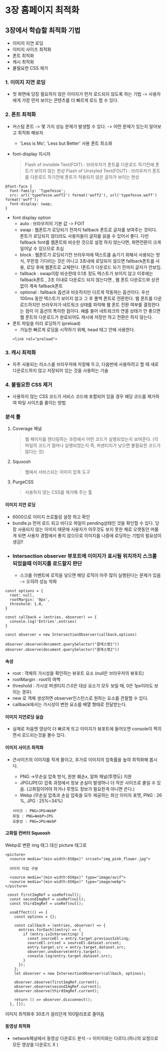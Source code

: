 # 3장 홈페이지 최적화

## 3장에서 학습할 최적화 기법

- 이미지 지연 로딩
- 이미지 사이즈 최적화
- 폰트 최적화
- 캐시 최적화
- 불필요한 CSS 제거

### 1. 이미지 지연 로딩

- 첫 화면에 당장 필요하지 않은 이미지가 먼저 로드되지 않도록 하는 기법 -> 사용자에게 가장 먼저 보이는 콘텐츠를 더 빠르게 로드 할 수 있다.

### 2. 폰트 최적화

- 커스텀 폰트 -> 몇 가지 성능 문제가 발생할 수 있다. -> 어떤 문제가 있는지 알아보고 최적화 해보자

  - 'Less is Mo', 'Less but Better' 사용 폰트 최소화

- font-display 지시자
  > Flash of invisible Text(FOIT) : 브라우저가 폰트를 다운로드 하기전에 폰트가 보이지 않는 현상
  > Flash of Unstyled Text(FOUT) : 브라우저가 폰트를 다운로드 하기전에 폰트가 적용되지 않은 글자가 보이는 현상

```
@font-face {
  font-family: 'Typefesse';
  src: url('typefesse.woff2') format('woff2'), url('typefesse.woff') format('woff');
  font-display: swap;
}
```

- font display option
  - auto : 브라우저의 기본 값 -> FOIT
  - swap : 웹폰트가 로딩되기 전까지 fallback 폰트로 글자를 보여주는 것이다. 폰트가 로딩되지 않더라도 사용자들이 글자를 읽을 수 있어서 좋다. 다만 fallback font를 웹폰트와 비슷한 것으로 설정 하지 않는다면, 화면전환이 크게 일어날 수 있으므로 조심
  - block : 웹폰트가 로딩되기전 브라우저에 텍스트를 숨기기 위해서 사용되는 방식, 무한정 기다리는 것은 아니고 3초내에 로딩되지 않으면 fallback폰트를 사용, 로딩 후에 웹폰트로 교체한다. !폰트가 다운로드 되기 전까지 글자가 안보임.
  - fallback : swap이랑 비슷한데 0.1초 정도 텍스트가 보이지 않고 이후에는 fallback폰트 , 3초 이내로 다운로드 되지 않는다면 , 웹 폰트 다운로드와 상관없이 계속 fallback폰트
  - optional : fallback 옵션과 비슷하지만 다르게 작동하는 옵션이다. 우선 100ms 동안 텍스트가 보이지 않고 그 후 폴백 폰트로 전환한다. 웹 폰트를 다운로드하지만 브라우저가 네트워크 상태를 파악해 웹 폰트 전환 여부를 결정한다는 점이 이 옵션의 특이한 점이다. 예를 들어 네트워크의 연결 상태가 안 좋으면 웹 폰트의 다운로드가 완료되어도 캐시에 저장만 하고 전환은 하지 않는다.
- 폰트 파일을 미리 로딩하기 (preload)
  - 가능한 빠르게 로딩을 시작하기 위해, head 태그 안에 사용한다.
  ```
  <link rel="preload">
  ```

### 3. 캐시 최적화

- 자주 사용되는 리소스를 브라우저에 저장해 두고, 다음번에 사용하려고 할 때 새로 다운로드하지 않고 저장되어 있는 것을 사용하는 기술

### 4. 불필요한 CSS 제거

- 사용하지 않는 CSS 코드가 서비스 코드에 포함되어 있을 경우 해당 코드를 제거하여 파일 사이즈를 줄이는 방법

### 분석 툴

1. Coverage 패널
   > 웹 페이지를 렌더링하는 과정에서 어떤 코드가 실행되었는지 보여준다. (각 파일의 코드가 얼마나 실행되었는지 즉, 퍼센티지가 낮으면 불필요한 코드가 많다는 것)
2. Squoosh
   > 웹에서 서비스되는 이미지 압축 도구
3. PurgeCSS
   > 사용하지 않는 CSS를 제거해 주는 툴

#### 이미지 지연 로딩

- 6000으로 이미지 쓰로틀링 설정 하고 확인
- bundle.js 먼저 로드 되고 비디오 파일이 pending상태인 것을 확인할 수 있다.
  당장 사용되지 않는 이미지 때문에 사용자가 아무것도 보지 못한 채로 오랫동안 머물게 되면 사용자 경험에서 좋지 않으므로 이미지를 나중에 로딩하는 기법의 필요성이 생김!!
- ### Intersection observer 뷰포트에 이미지가 표시될 위치까지 스크롤 되었을때 이미지를 로드할지 판단
  - 스크롤 이벤트에 로직을 넣으면 해당 로직이 아주 많이 실행된다는 문제가 있음 -> 오히려 성능 악화

```
const options = {
  root: null,
  rootMargin: '0px',
  threshold: 1.0,
}

const callback = (entries, observer) => {
  console.log('Entries',entries)
}

const observer = new IntersectionObserver(callback,options)

observer.observe(document.querySelector("클래스명1"))
observer.observe(document.querySelector("클래스명2"))
```

#### 속성

- root : 객체의 가시성을 확인하는 뷰포트 요소 (null은 브라우저의 뷰포트)
- rootMargin : root의 여백
- threshold : 가시성 퍼센티지 (1.0은 대상 요소가 모두 보일 때, 0은 1px이라도 보이는 경우)
- new 로 객체 생성하면 observer인스턴스로 원하는 요소를 관찰할 수 있다.
- callback에서는 가시성이 변한 요소를 배열 형태로 전달받는다.

#### 이미지 지연로딩 실습

- 실제로 처음엔 영상이 더 빠르게 뜨고 이미지가 뷰포트에 들어오면 console이 찍히면서 로드되는것을 볼수 있다.

#### 이미지 사이즈 최적화

- 큰사이즈의 이미지를 작게 줄이고, 추가로 이미지의 압축률을 높여 최적화해 봅시다.

  - PNG ->무손실 압축 방식, 원본 훼손x, 알파 채널(투명도) 지원
  - JPG(JPEG) 압축 과정에서 정보 손실이 발생하나 더 작은 사이즈로 줄일 수 있음. (고화질이어야 하거나 투명도 정보가 필요한게 아니면 쓴다.)
  - Webp (무손실 압축과 손실 압축을 모두 제공하는 최신 이미지 포맷, PNG : 26 %, JPG : 25%~34%)

  ```
  사이즈 : PNG>JPG>WebP
  화질 : PNG=WebP>JPG
  호환성 : PNG=JPG>WebP
  ```

#### 고화질 컨버터 Squoosh

Webp로 변환
img 태그 대신 picture 태그로

```
<picture>
  <source media="(min-width:650px)" srcset="img_pink_flower.jpg">

  이미지 타입 구분

  <source media="(min-width:650px)" type="image/avif">
  <source media="(min-width:650px)" type="image/webp">
</picture>
```

```
 const firstImgRef = useRef(null);
  const secondImgRef = useRef(null);
  const thirdImgRef = useRef(null);

  useEffect(() => {
    const optinos = {};

    const callback = (entries, observer) => {
      entries.forEach((entry) => {
        if (entry.isIntersecting) {
          const sourceEl = entry.target.previousSibling;
          sourceEl.srcset = sourceEl.dataset.srcset;
          entry.target.src = entry.target.dataset.src;
          observer.unobserve(entry.target);
          console.log(entry.target.dataset.src);
        }
      });
    };
    let observer = new IntersectionObserver(callback, optinos);

    observer.observe(firstImgRef.current);
    observer.observe(secondImgRef.current);
    observer.observe(thirdImgRef.current);

    return () => observer.disconnect();
  }, []);
```

이미지 최적화후 30초가 걸리던게 100밀리초로 줄어듬

#### 동영상 최적화

- network패널에서 동영상 다운로드 분석 -> 이미지와는 다르다.(하나의 요청으로 모든 영상을 다운로드 X )
